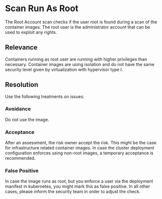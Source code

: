# Scan Run As Root

The Root Account scan checks if the user root is found during a scan of the container images. The root user is the administrator account that can be used to exploit any rights. 

## Relevance
Containers running as root user are running with higher privileges than necessary. Container images are using isolation and do not have the same security level given by virtualization with hypervisor type I.

## Resolution
Use the following treatments on issues:

### Avoidance
Do not use the image.

### Acceptance
After an assessment, the risk owner accept the risk. This might be the case for infrastructure related container images. In case the cluster deployment configuration enforces using non-root images, a temporary acceptance is recommended.

### False Positive
In case the image runs as root, but you enforce a user via the deployment manifest in kubernetes, you might mark this as false positive.
In all other cases, please inform the security team in order to adjust the check.
